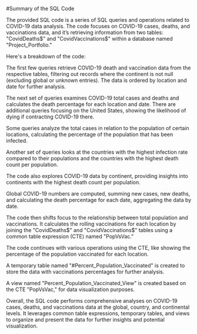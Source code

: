 #Summary of the SQL Code

The provided SQL code is a series of SQL queries and operations related to COVID-19 data analysis. The code focuses on COVID-19 cases, deaths, and vaccinations data, and it’s retrieving information from two tables: "CovidDeaths$" and "CovidVaccinations$" within a database named "Project_Portfolio."

Here's a breakdown of the code:

The first few queries retrieve COVID-19 death and vaccination data from the respective tables, filtering out records where the continent is not null (excluding global or unknown entries). The data is ordered by location and date for further analysis.

The next set of queries examines COVID-19 total cases and deaths and calculates the death percentage for each location and date. There are additional queries focusing on the United States, showing the likelihood of dying if contracting COVID-19 there.

Some queries analyze the total cases in relation to the population of certain locations, calculating the percentage of the population that has been infected.

Another set of queries looks at the countries with the highest infection rate compared to their populations and the countries with the highest death count per population.

The code also explores COVID-19 data by continent, providing insights into continents with the highest death count per population.

Global COVID-19 numbers are computed, summing new cases, new deaths, and calculating the death percentage for each date, aggregating the data by date.

The code then shifts focus to the relationship between total population and vaccinations. It calculates the rolling vaccinations for each location by joining the "CovidDeaths$" and "CovidVaccinations$" tables using a common table expression (CTE) named "PopVsVac."

The code continues with various operations using the CTE, like showing the percentage of the population vaccinated for each location.

A temporary table named "#Percent_Population_Vaccinated" is created to store the data with vaccinations percentages for further analysis.

A view named "Percent_Population_Vaccinated_View" is created based on the CTE "PopVsVac," for data visualization purposes.

Overall, the SQL code performs comprehensive analyses on COVID-19 cases, deaths, and vaccinations data at the global, country, and continental levels. It leverages common table expressions, temporary tables, and views to organize and present the data for further insights and potential visualization.
